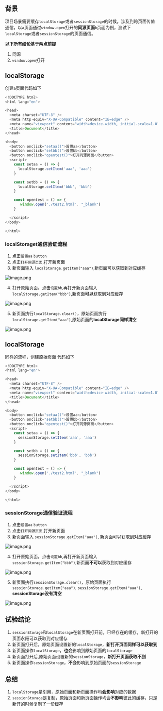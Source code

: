 ## 背景

项目场景需要缓存`localStorage`或者`sessionStorage`的时候，涉及到跨页面传值通信，以`a`页面通过`window.open`打开的**同源页面**`b`页面为例，测试下 `localStorage`或者`sessionStorage`的页面通信。<br/>

**以下所有结论基于两点前提**

1.  同源
2.  `window.open`打开

## localStorage

创建`a`页面代码如下

```js
<!DOCTYPE html>
<html lang="en">

<head>
  <meta charset="UTF-8" />
  <meta http-equiv="X-UA-Compatible" content="IE=edge" />
  <meta name="viewport" content="width=device-width, initial-scale=1.0" />
  <title>Document</title>
</head>

<body>
  <button onclick="setaa()">设置aa</button>
  <button onclick="setbb()">设置bb</button>
  <button onclick="opentest()">打开同源页面</button>
  <script>
    const setaa = () => {
      localStorage.setItem('aaa', 'aaa')
    }

    const setbb = () => {
      localStorage.setItem('bbb', 'bbb')
    }

    const opentest = () => {
       window.open('./test2.html', "_blank")
    }

  </script>
</body>

</html>
```

### localStoraget通信验证流程

1.  点击`设置aa` `button`
2.  点击`打开同源页面`,打开新页面
3.  新页面输入 `localStorage.getItem("aaa")`,新页面可以获取到对应缓存

![image.png](https://p0-xtjj-private.juejin.cn/tos-cn-i-73owjymdk6/60dacea3c471421b8e3c4135684018c9~tplv-73owjymdk6-jj-mark-v1:0:0:0:0:5o6Y6YeR5oqA5pyv56S-5Yy6IEAg5LiJ5bCP5rKz:q75.awebp?policy=eyJ2bSI6MywidWlkIjoiNDIyMjU2MjE0MTIxMDQ3OCJ9&rk3s=f64ab15b&x-orig-authkey=f32326d3454f2ac7e96d3d06cdbb035152127018&x-orig-expires=1755071931&x-orig-sign=RASMWQsjI1%2F74JP6%2Fjh%2FlT0Z85o%3D)

4.  打开原始页面，点击`设置bb`,再打开新页面输入 `localStorage.getItem("bbb")`,新页面**可以**获取到对应缓存

![image.png](https://p0-xtjj-private.juejin.cn/tos-cn-i-73owjymdk6/df8ecdb001694c09aa6231d8bdc87727~tplv-73owjymdk6-jj-mark-v1:0:0:0:0:5o6Y6YeR5oqA5pyv56S-5Yy6IEAg5LiJ5bCP5rKz:q75.awebp?policy=eyJ2bSI6MywidWlkIjoiNDIyMjU2MjE0MTIxMDQ3OCJ9&rk3s=f64ab15b&x-orig-authkey=f32326d3454f2ac7e96d3d06cdbb035152127018&x-orig-expires=1755071931&x-orig-sign=rr8MYPfGtGvYzT3%2B93b3yNTyDAg%3D)

5.  新页面执行`localStorage.clear()`，原始页面执行 `localStorage.getItem("aaa")`,原始页面的**localStorage同样清空**

![image.png](https://p0-xtjj-private.juejin.cn/tos-cn-i-73owjymdk6/08766f31bfac4efbb418396a245672fd~tplv-73owjymdk6-jj-mark-v1:0:0:0:0:5o6Y6YeR5oqA5pyv56S-5Yy6IEAg5LiJ5bCP5rKz:q75.awebp?policy=eyJ2bSI6MywidWlkIjoiNDIyMjU2MjE0MTIxMDQ3OCJ9&rk3s=f64ab15b&x-orig-authkey=f32326d3454f2ac7e96d3d06cdbb035152127018&x-orig-expires=1755071931&x-orig-sign=ozFcOLJPnqK1AukJauZ12KxKsQg%3D)

## localStorage

同样的流程，创建原始页面 代码如下

```js
<!DOCTYPE html>
<html lang="en">

<head>
  <meta charset="UTF-8" />
  <meta http-equiv="X-UA-Compatible" content="IE=edge" />
  <meta name="viewport" content="width=device-width, initial-scale=1.0" />
  <title>Document</title>
</head>

<body>
  <button onclick="setaa()">设置aa</button>
  <button onclick="setbb()">设置bb</button>
  <button onclick="opentest()">打开同源页面</button>
  <script>
    const setaa = () => {
      sessionStorage.setItem('aaa', 'aaa')
    }

    const setbb = () => {
      sessionStorage.setItem('bbb', 'bbb')
    }

    const opentest = () => {
       window.open('./test2.html', "_blank")
    }

  </script>
</body>

</html>
```

### sessionStorage通信验证流程

1.  点击`设置aa` `button`
2.  点击`打开同源页面`,打开新页面
3.  新页面输入 `sessionStorage.getItem("aaa")`, 新页面可以获取到对应缓存

![image.png](https://p0-xtjj-private.juejin.cn/tos-cn-i-73owjymdk6/a376bdd24a9c42a5a12aabe716103b2e~tplv-73owjymdk6-jj-mark-v1:0:0:0:0:5o6Y6YeR5oqA5pyv56S-5Yy6IEAg5LiJ5bCP5rKz:q75.awebp?policy=eyJ2bSI6MywidWlkIjoiNDIyMjU2MjE0MTIxMDQ3OCJ9&rk3s=f64ab15b&x-orig-authkey=f32326d3454f2ac7e96d3d06cdbb035152127018&x-orig-expires=1755071931&x-orig-sign=tQkLSVbSRzTkcU3SOAWRMGJmzBg%3D)

4.  打开原始页面，点击`设置bb`,再打开新页面输入 `sessionStorage.getItem("bbb")`,新页面**不可以**获取到对应缓存

![image.png](https://p0-xtjj-private.juejin.cn/tos-cn-i-73owjymdk6/99c696d8d65a4eba878fd1f4ca1c64b7~tplv-73owjymdk6-jj-mark-v1:0:0:0:0:5o6Y6YeR5oqA5pyv56S-5Yy6IEAg5LiJ5bCP5rKz:q75.awebp?policy=eyJ2bSI6MywidWlkIjoiNDIyMjU2MjE0MTIxMDQ3OCJ9&rk3s=f64ab15b&x-orig-authkey=f32326d3454f2ac7e96d3d06cdbb035152127018&x-orig-expires=1755071931&x-orig-sign=Mko4tox02vMzEEFVN3EblHZSQyw%3D)

5.  新页面执行`sessionStorage.clear()`，原始页面执行 `sessionStorage.getItem("aaa")`, `sessionStorage.getItem("aaa")`, **sessionStorage没有清空**

![image.png](https://p0-xtjj-private.juejin.cn/tos-cn-i-73owjymdk6/e10849c7f96e494182b701168966081f~tplv-73owjymdk6-jj-mark-v1:0:0:0:0:5o6Y6YeR5oqA5pyv56S-5Yy6IEAg5LiJ5bCP5rKz:q75.awebp?policy=eyJ2bSI6MywidWlkIjoiNDIyMjU2MjE0MTIxMDQ3OCJ9&rk3s=f64ab15b&x-orig-authkey=f32326d3454f2ac7e96d3d06cdbb035152127018&x-orig-expires=1755071931&x-orig-sign=LfUpIS5XUwdCZNh7wmtYu%2B1LKmE%3D)

## 试验结论

1.  `sessionStorage`和`localStorage`在新页面打开前，已经存在的缓存，新打开的页面永阳可以获取到对应缓存
2.  新页面打开后，原始页面设置新的`localStorage`，**新打开页面同样可以获取到**
3.  新页面操作`localStorage`，**也会**影响到原始页面的`localStorage`
4.  新页面打开后,原始页面设置新的`sessionStorage`，**新打开页面获取不到**
5.  新页面操作`sessionStorage`，**不会**影响到原始页面的`sessionStorage`

## 总结

1.  `localStorage`是引用，原始页面和新页面操作均**会影响**对应的数据
2.  `sessionStorage`是复制，原始页面和新页面操作均会**不影响**彼此的缓存，只是新开的时候复制了一份缓存
